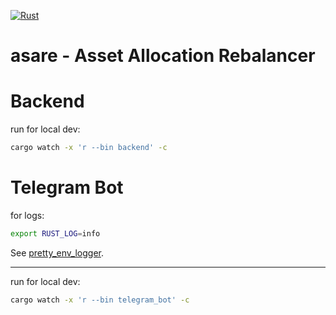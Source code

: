 [![Rust](https://github.com/va-an/asare/actions/workflows/rust.yml/badge.svg)](https://github.com/va-an/asare/actions/workflows/rust.yml)

# asare - Asset Allocation Rebalancer

# Backend
run for local dev:
```bash
cargo watch -x 'r --bin backend' -c
```

# Telegram Bot
for logs:
```bash
export RUST_LOG=info
```
See [pretty_env_logger](https://crates.io/crates/pretty_env_logger).

---
run for local dev:
```bash
cargo watch -x 'r --bin telegram_bot' -c
```
